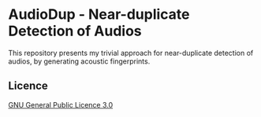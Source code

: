 # AudioDup - Near-duplicate Detection of Audios

This repository presents my trivial approach for near-duplicate detection of audios, by generating acoustic fingerprints.

## Licence

[GNU General Public Licence 3.0](LICENSE)
